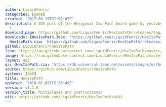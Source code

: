 ```yaml
---
author: LiquidFenrir
categories: [game]
created: '2017-08-19T07:52:05Z'
description: A 3DS port of the Hexagonal Iso-Path board game by youtuber pocket83
  !
download_page: https://github.com/LiquidFenrir/HexIsoPath/releases/tag/v1.1.0
downloads: {HexIsoPath.3dsx: 'https://github.com/LiquidFenrir/HexIsoPath/releases/download/v1.1.0/HexIsoPath.3dsx',
  HexIsoPath.cia: 'https://github.com/LiquidFenrir/HexIsoPath/releases/download/v1.1.0/HexIsoPath.cia'}
github: LiquidFenrir/HexIsoPath
icon: https://raw.githubusercontent.com/LiquidFenrir/HexIsoPath/master/icon.png
image: https://raw.githubusercontent.com/LiquidFenrir/HexIsoPath/master/banner.png
layout: app
qr: {HexIsoPath.cia: 'https://db.universal-team.net/assets/images/qr/hexisopath.cia.png'}
source: https://github.com/LiquidFenrir/HexIsoPath
systems: [3DS]
title: HexIsoPath
updated: '2018-01-02T15:26:49Z'
version: v1.1.0
version_title: Multiplayer and instructions!
wiki: https://github.com/LiquidFenrir/HexIsoPath/wiki
---
```

